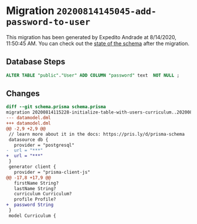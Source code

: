 # Migration `20200814145045-add-password-to-user`

This migration has been generated by Expedito Andrade at 8/14/2020, 11:50:45 AM.
You can check out the [state of the schema](./schema.prisma) after the migration.

## Database Steps

```sql
ALTER TABLE "public"."User" ADD COLUMN "password" text  NOT NULL ;
```

## Changes

```diff
diff --git schema.prisma schema.prisma
migration 20200814115228-initialize-table-with-users-curriculum..20200814145045-add-password-to-user
--- datamodel.dml
+++ datamodel.dml
@@ -2,9 +2,9 @@
 // learn more about it in the docs: https://pris.ly/d/prisma-schema
 datasource db {
   provider = "postgresql"
-  url = "***"
+  url = "***"
 }
 generator client {
   provider = "prisma-client-js"
@@ -17,8 +17,9 @@
   firstName String?
   lastName String?
   curriculum Curriculum?
   profile Profile?
+  password String
 }
 model Curriculum {
```


